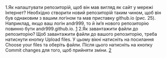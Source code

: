 1.Як налаштувати репозиторій, щоб він мав вигляд як сайт у мережі Інтернет?
Необхідно створити новий репозиторій таким чином, щоб він був однаковим з вашим логіном та мав приставку github.io (рис. 25).
Наприклад, якщо ваш логін andr999, то й ім’я нового репозиторію повинно бути andr999.github.io.
[1](1.png)
2.Як завантажити файли до репозиторію?
Щоб завантажити файли до вашого репозиторію, треба натиснути кнопку Upload files.
У цьому вікні натисніть на посилання Choose your files та оберіть файли. Після цього натисніть на кнопку Commit changes для того, щоб прийняти зміни.
[2](2.png)
